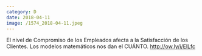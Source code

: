 ```yaml
--- 
category: D 
date: 2018-04-11 
image: /1574_2018-04-11.jpeg 
--- 
```


El nivel de Compromiso de los Empleados afecta a la Satisfacción de los Clientes. Los modelos matemáticos nos dan el CUÁNTO. http://ow.ly/i/ElLfc